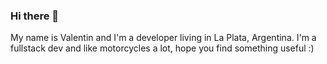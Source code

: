 ### Hi there 👋
My name is Valentin and I'm a developer living in La Plata, Argentina. I'm a fullstack dev and like motorcycles a lot, hope you find something useful :)
